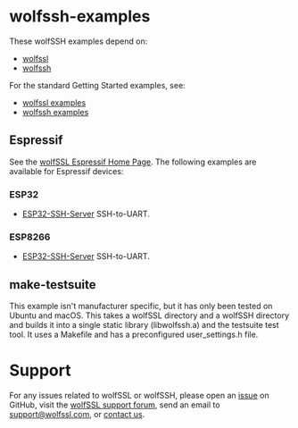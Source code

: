 # wolfssh-examples

These wolfSSH examples depend on:

* [wolfssl](https://github.com/wolfSSL/wolfssl)
* [wolfssh](https://github.com/wolfSSL/wolfssh)

For the standard Getting Started examples, see:

* [wolfssl examples](https://github.com/wolfSSL/wolfssl/tree/master/examples)
* [wolfssh examples](https://github.com/wolfSSL/wolfssh/tree/master/examples)

## Espressif

See the [wolfSSL Espressif Home Page](https://www.wolfssl.com/espressif/).
The following examples are available for Espressif devices:

### ESP32
* [ESP32-SSH-Server](./Espressif/ESP32/ESP32-SSH-Server/README.md) SSH-to-UART.

### ESP8266

* [ESP32-SSH-Server](./Espressif/ESP8266/ESP8266-SSH-Server/README.md)
SSH-to-UART.

## make-testsuite

This example isn't manufacturer specific, but it has only been tested on
Ubuntu and macOS. This takes a wolfSSL directory and a wolfSSH directory and
builds it into a single static library (libwolfssh.a) and the testsuite
test tool. It uses a Makefile and has a preconfigured user_settings.h file.

# Support

For any issues related to wolfSSL or wolfSSH, please open an
[issue](https://github.com/wolfssl/wolfssl/issues) on GitHub,
visit the [wolfSSL support forum](https://www.wolfssl.com/forums/),
send an email to [support@wolfssl.com](mailto:support@wolfssl.com),
or [contact us](https://www.wolfssl.com/contact/).
